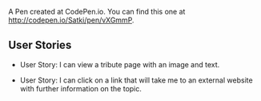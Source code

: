 A Pen created at CodePen.io. You can find this one at http://codepen.io/Satki/pen/vXGmmP.

 ## User Stories
 
- User Story: I can view a tribute page with an image and text.

- User Story: I can click on a link that will take me to an external website with further information on the topic.

